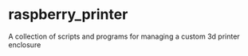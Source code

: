 # raspberry_printer
A collection of scripts and programs for managing a custom 3d printer enclosure
